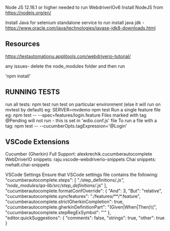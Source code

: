 Node JS 12.16.1 or higher needed to run WebdriverIOv6 
Install NodeJS from  https://nodejs.org/en/

Install Java for selenium standalone service to run
install java jdk - https://www.oracle.com/java/technologies/javase-jdk8-downloads.html


## Resources
https://testautomationu.applitools.com/webdriverio-tutorial/

any issues- delete the node_modules folder and then run 

'npm install' 

## RUNNING TESTS
run all tests: npm test
run test on particular environment (else it will run on mvtest by default) eg: SERVER=mvdemo npm test 
Run a single feature file eg: npm test -- --spec=features/login.feature
Files marked with tag @Pending will not run - this is set in 'wdio.conf.js' file
To run a file with a tag: npm test -- --cucumberOpts.tagExpression='@Login'

## VSCode Extensions
Cucumber (Gherkin) Full Support:  alexkrechik.cucumberautocomplete
WebDriverIO snippets: raju.vscode-webdriverio-snippets
Chai snippets: nwhatt.chai-snippets

VSCode Settings
Ensure that VSCode settings file contains the following:
"cucumberautocomplete.steps": [
        "./step_definitions/*.js",
        "node_modules/qa-lib/src/step_definitions/*.js"
    ],
    "cucumberautocomplete.formatConfOverride": {
        "And": 3,
        "But": "relative",
        "cucumberautocomplete.syncfeatures": "./features/**/*.feature",
        "cucumberautocomplete.strictGherkinCompletion": true,
        "cucumberautocomplete.gherkinDefinitionPart": "(Given|When|Then)\\(",
        "cucumberautocomplete.stepRegExSymbol": "'"
    },
    "editor.quickSuggestions": {
        "comments": false,
        "strings": true,
        "other": true
    }